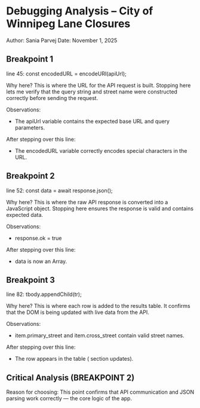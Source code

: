 # Debugging Analysis – City of Winnipeg Lane Closures
Author: Sania Parvej
Date: November 1, 2025

## Breakpoint 1
line 45: const encodedURL = encodeURI(apiUrl);

Why here?
This is where the URL for the API request is built. Stopping here lets me verify that the query string and street name were constructed correctly before sending the request.

Observations:
- The apiUrl variable contains the expected base URL and query parameters.

After stepping over this line:
- The encodedURL variable correctly encodes special characters in the URL.

## Breakpoint 2
line 52: const data = await response.json();

Why here?
This is where the raw API response is converted into a JavaScript object. Stopping here ensures the response is valid and contains expected data.

Observations:
- response.ok = true

After stepping over this line:
- data is now an Array.

## Breakpoint 3

line 82: tbody.appendChild(tr);

Why here?
This is where each row is added to the results table. It confirms that the DOM is being updated with live data from the API.

Observations:
- item.primary_street and item.cross_street contain valid street names.

After stepping over this line:
- The row appears in the table (<tbody> section updates).

## Critical Analysis (BREAKPOINT 2)

Reason for choosing:
This point confirms that API communication and JSON parsing work correctly — the core logic of the app.
